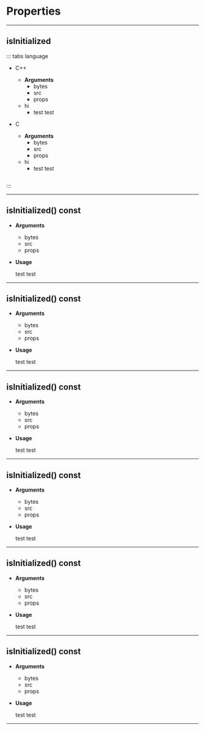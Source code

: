 <div id="api-container">

# Properties

---

## isInitialized

::: tabs language

- C++

    - **Arguments**
        - bytes
        - src
        - props
    - hi
        - test test

- C

    - **Arguments**
        - bytes
        - src
        - props
    - hi
        - test test
    ```

:::

---

## isInitialized() const

- **Arguments**
  - bytes
  - src
  - props

- **Usage**

    test test

---

## isInitialized() const

- **Arguments**
  - bytes
  - src
  - props

- **Usage**

    test test

---

## isInitialized() const

- **Arguments**
  - bytes
  - src
  - props

- **Usage**

    test test

---

## isInitialized() const

- **Arguments**
  - bytes
  - src
  - props

- **Usage**

    test test

---

## isInitialized() const

- **Arguments**
  - bytes
  - src
  - props

- **Usage**

    test test

---

## isInitialized() const

- **Arguments**
  - bytes
  - src
  - props

- **Usage**

    test test

---

</div>